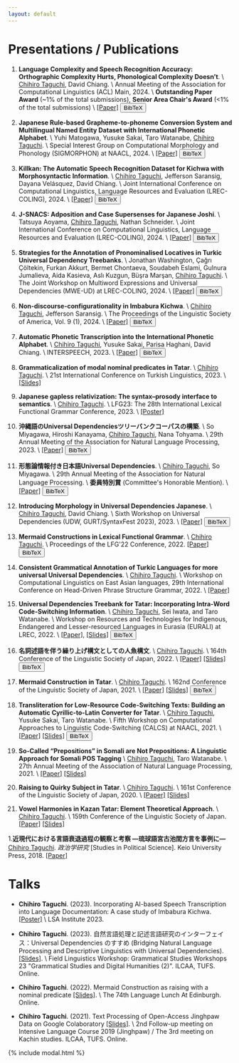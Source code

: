 ```yaml
---
layout: default
---
```


# Presentations / Publications
1. **Language Complexity and Speech Recognition Accuracy: Orthographic Complexity Hurts, Phonological Complexity Doesn’t**. \\
<ins>Chihiro Taguchi</ins>, David Chiang. \\
Annual Meeting of the Association for Computational Linguistics (ACL) Main, 2024. \\
**Outstanding Paper Award** (~1% of the total submissions), **Senior Area Chair's Award** (<1% of the total submissions) \\
[[Paper]](https://arxiv.org/abs/2406.09202) <button class="bibtex-button" onclick="showBibtex('taguchi_chiang_2024_language')">BibTeX</button>

1. **Japanese Rule-based Grapheme-to-phoneme Conversion System and Multilingual Named Entity Dataset with International Phonetic Alphabet**. \\
Yuhi Matogawa, Yusuke Sakai, Taro Watanabe, <ins>Chihiro Taguchi</ins>. \\
Special Interest Group on Computational Morphology and Phonology (SIGMORPHON) at NAACL, 2024. \\
[[Paper]](https://aclanthology.org/2024.sigmorphon-1.9) <button class="bibtex-button" onclick="showBibtex('matogawa_etal_2024_japanese')">BibTeX</button>

1. **Killkan: The Automatic Speech Recognition Dataset for Kichwa with Morphosyntactic Information**. \\
<ins>Chihiro Taguchi</ins>, Jefferson Saransig, Dayana Velásquez, David Chiang. \\
Joint International Conference on Computational Linguistics, Language Resources and Evaluation (LREC-COLING), 2024. \\
[[Paper]](https://aclanthology.org/2024.lrec-main.852) <button class="bibtex-button" onclick="showBibtex('taguchi_etal_2024_killkan')">BibTeX</button>

1. **J-SNACS: Adposition and Case Supersenses for Japanese Joshi**. \\
Tatsuya Aoyama, <ins>Chihiro Taguchi</ins>, Nathan Schneider. \\
Joint International Conference on Computational Linguistics, Language Resources and Evaluation (LREC-COLING), 2024. \\
[[Paper]](https://aclanthology.org/2024.lrec-main.839) <button class="bibtex-button" onclick="showBibtex('aoyama_etal_2024_jsnacs')">BibTeX</button>

1. **Strategies for the Annotation of Pronominalised Locatives in Turkic Universal Dependency Treebanks**. \\
Jonathan Washington, Çağrı Çöltekin, Furkan Akkurt, Bermet Chontaeva, Soudabeh Eslami, Gulnura Jumalieva, Aida Kasieva, Aslı Kuzgun, Büşra Marşan, <ins>Chihiro Taguchi</ins>. \\
The Joint Workshop on Multiword Expressions and Universal Dependencies (MWE-UD) at LREC-COLING, 2024. \\
[[Paper]](https://aclanthology.org/2024.mwe-1.25) <button class="bibtex-button" onclick="showBibtex('washington_etal_2024_strategies')">BibTeX</button>

1. **Non-discourse-configurationality in Imbabura Kichwa**. \\
<ins>Chihiro Taguchi</ins>, Jefferson Saransig. \\
The Proceedings of the Linguistic Society of America, Vol. 9 (1), 2024. \\
[[Paper]](https://journals.linguisticsociety.org/proceedings/index.php/PLSA/article/view/5687) <button class="bibtex-button" onclick="showBibtex('taguchi_saransig_2024_non')">BibTeX</button>

1. **Automatic Phonetic Transcription into the International Phonetic Alphabet**. \\
<ins>Chihiro Taguchi</ins>, Yusuke Sakai, Parisa Haghani, David Chiang. \\
INTERSPEECH, 2023. \\
[[Paper]](https://arxiv.org/abs/2308.03917) <button class="bibtex-button" onclick="showBibtex('taguchi_etal_2023_universal')">BibTeX</button>

1. **Grammaticalization of modal nominal predicates in Tatar**. \\
<ins>Chihiro Taguchi</ins>. \\
21st International Conference on Turkish Linguistics, 2023. \\
[[Slides]](./assets/pdf/ICTL_Tatar_modal_nominal_predicate.pdf)

1. **Japanese gapless relativization: The syntax–prosody interface to semantics**. \\
<ins>Chihiro Taguchi</ins>. \\
LFG23: The 28th International Lexical Functional Grammar Conference, 2023. \\
[[Poster]](./assets/pdf/LFG23_Poster.pdf)

1. **沖縄語のUniversal Dependenciesツリーバンクコーパスの構築**. \\
So Miyagawa, Hiroshi Kanayama, <ins>Chihiro Taguchi</ins>, Nana Tohyama. \\
29th Annual Meeting of the Association for Natural Language Processing, 2023. \\
[[Paper]](https://www.anlp.jp/proceedings/annual_meeting/2023/pdf_dir/P3-8.pdf) <button class="bibtex-button" onclick="showBibtex('miyagawa_etal_2023_okinawago')">BibTeX</button>

1. **形態論情報付き日本語Universal Dependencies**. \\
<ins>Chihiro Taguchi</ins>, So Miyagawa. \\
29th Annual Meeting of the Association for Natural Language Processing. \\
**委員特別賞** (Committee's Honorable Mention). \\
[[Paper]](https://www.anlp.jp/proceedings/annual_meeting/2023/pdf_dir/P3-6.pdf) <button class="bibtex-button" onclick="showBibtex('taguchi_miyagawa_2023_keitairon')">BibTeX</button>

1. **Introducing Morphology in Universal Dependencies Japanese**. \\
<ins>Chihiro Taguchi</ins>, David Chiang. \\
Sixth Workshop on Universal Dependencies (UDW, GURT/SyntaxFest 2023), 2023. \\
[[Paper]](https://aclanthology.org/2023.udw-1.8/) <button class="bibtex-button" onclick="showBibtex('taguchi_chiang_2023_introducing')">BibTeX</button>

1. **Mermaid Constructions in Lexical Functional Grammar**. \\
<ins>Chihiro Taguchi</ins>. \\
Proceedings of the LFG'22 Conference, 2022.
[[Paper]](https://ojs.ub.uni-konstanz.de/lfg/index.php/main/article/view/19) <button class="bibtex-button" onclick="showBibtex('taguchi_2022_mermaid')">BibTeX</button>

1. **Consistent Grammatical Annotation of Turkic Languages for more universal Universal Dependencies**. \\
<ins>Chihiro Taguchi</ins>. \\
Workshop on Computational Linguistics on East Asian languages, 29th International Conference on Head-Driven Phrase Structure Grammar, 2022. \\
[[Paper]](https://hpsg2022.github.io/abstracts/Taguchi.pdf) 

1. **Universal Dependencies Treebank for Tatar: Incorporating Intra-Word Code-Switching Information**. \\
<ins>Chihiro Taguchi</ins>, Sei Iwata, and Taro Watanabe. \\
Workshop on Resources and Technologies for Indigenous, Endangered and Lesser-resourced Languages in Eurasia (EURALI) at LREC, 2022. \\
[[Paper]](./assets/pdf/LREC2022.pdf), [[Slides]](./assets/pdf/20_EURALI_2022.pdf) <button class="bibtex-button" onclick="showBibtex('taguchi_etal_2022_universal')">BibTeX</button>

1. **名詞述語を伴う繰り上げ構文としての人魚構文**. \\
<ins>Chihiro Taguchi</ins>. \\
164th Conference of the Linguistic Society of Japan, 2022. \\
[[Paper]](./assets/pdf/LSJ164_Paper.pdf) [[Slides]](./assets/pdf/LSJ164_Slides_final.pdf) <button class="bibtex-button" onclick="showBibtex('taguchi_2022_meishi')">BibTeX</button>

1. **Mermaid Construction in Tatar**. \\
<ins>Chihiro Taguchi</ins>. \\
162nd Conference of the Linguistic Society of Japan, 2021. \\
[[Paper]](./assets/pdf/LSJ162_Paper.pdf) [[Slides]](./assets/pdf/LSJ162_Slides.pdf) <button class="bibtex-button" onclick="showBibtex('taguchi_2022_mermaid')">BibTeX</button>

1. **Transliteration for Low-Resource Code-Switching Texts: Building an Automatic Cyrillic-to-Latin Converter for Tatar**. \\
<ins>Chihiro Taguchi</ins>, Yusuke Sakai, Taro Watanabe. \\
Fifth Workshop on Computational Approaches to Linguistic Code-Switching (CALCS) at NAACL, 2021. \\
[[Paper]](./assets/pdf/CALCS_CR.pdf) [[Slides]](./assets/pdf/CALCS_Slides.pdf) <button class="bibtex-button" onclick="showBibtex('taguchi_etal_2021_transliteration')">BibTeX</button>

1. **So-Called “Prepositions” in Somali are Not Prepositions: A Linguistic Approach for Somali POS Tagging** \\
<ins>Chihiro Taguchi</ins>, Taro Watanabe. \\
27th Annual Meeting of the Association of Natural Language Processing, 2021. \\
[[Paper]](./pdf/ANLP2021final.pdf) [[Slides]](./assets/pdf/ANLP2021_Slides.pdf)

1. **Raising to Quirky Subject in Tatar**. \\
<ins>Chihiro Taguchi</ins>. \\
161st Conference of the Linguistic Society of Japan, 2020. \\
[[Paper]](./assets/pdf/A-2_161.pdf) [[Slides]](./assets/pdf/LSJ161_Slides.pdf)

1. **Vowel Harmonies in Kazan Tatar: Element Theoretical Approach**. \\
<ins>Chihiro Taguchi</ins>. \\
159th Conference of the Linguistic Society of Japan.
[[Paper]](./assets/pdf/C-7_159.pdf) [[Slides]](./assets/pdf/LSJ159_Slides.pdf)

1.**近現代における言語衰退過程の観察と考察 —琉球語宮古池間方言を事例に—**
<ins>Chihiro Taguchi</ins>.
*政治学研究* [Studies in Political Science]. Keio University Press, 2018.
[[Paper]](./assets/pdf/Seijigakukenkyu_Miyako.pdf)

# Talks
- **Chihiro Taguchi**. (2023). Incorporating AI-based Speech Transcription into Language Documentation: A case study of Imbabura Kichwa. [[Poster]](./assets/pdf/LSA_Institute2023_poster.pdf) \\
LSA Institute 2023.

- **Chihiro Taguchi**. (2023). 自然言語処理と記述言語研究のインターフェイス：Universal Dependencies のすすめ (Bridging Natural Language Processing and Descriptive Linguistics with Universal Dependencies). [[Slides]](./assets/pdf/UD_langdoc.pdf). \\
Field Linguistics Workshop: Grammatical Studies Workshops 23 "Grammatical Studies and Digital Humanities (2)". ILCAA, TUFS. Online. 

- **Chihiro Taguchi**. (2022). Mermaid Construction as raising with a nominal predicate [[Slides]](./assets/pdf/Edinburgh_Language_Lunch_Taguchi.pdf). \\
The 74th Language Lunch At Edinburgh. Online.

- **Chihiro Taguchi**. (2021). Text Processing of Open-Access Jinghpaw Data on Google Colaboratory [[Slides]](./assets/pdf/Jinghpaw_followup_Taguchi.pdf). \\
2nd Follow-up meeting on Intensive Language Course 2019 (Jinghpaw) / The 3rd meeting on Kachin studies. ILCAA, TUFS. Online.

<!-- Include the modal structure from _includes/modal.html -->
{% include modal.html %}

<!-- Link the external CSS file -->
<link rel="stylesheet" type="text/css" href="assets/css/button.css">

<!-- Link the external JavaScript file -->
<script src="assets/js/scripts.js"></script>